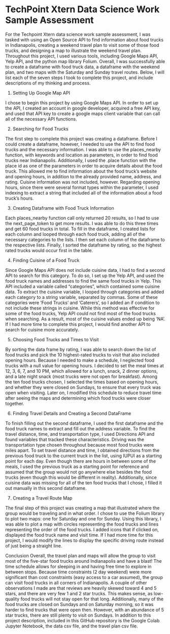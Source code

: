 # TechPoint Xtern Data Science Work Sample Assessment
 
For the Techpoint Xtern data science work sample assessment, I was tasked with using an Open Source API to find information about food trucks in Indianapolis, creating a weekend travel plan to visit some of those food trucks, and designing a map to illustrate the weekend travel plan. Throughout this project, I used various tools, including Google Maps API, Yelp API, and the python map library Folium. Overall, I was successfully able to create a dataframe with food truck data, a dataframe with the weekend plan, and two maps with the Saturday and Sunday travel routes. Below, I will list each of the seven steps I took to complete this project, and include descriptions of my thinking and process.


1. Setting Up Google Map API

I chose to begin this project by using Google Maps API. In order to set up the API, I created an account in google developer, acquired a free API key, and used that API key to create a google maps client variable that can call all of the necessary API functions.


2. Searching for Food Trucks

The first step to complete this project was creating a dataframe. Before I could create a dataframe, however, I needed to use the API to find food trucks and the necessary information. I was able to use the places_nearby function, with keywords and location as parameters, in order to find food trucks near Indianapolis. Additionally, I used the .place function with the place id as one of the parameters in order to acquire details about the food truck. This allowed me to find information about the food truck’s website and opening hours, in addition to the already provided name, address, and rating. Cuisine information was not included, however. Regarding opening hours, since there were several format types within the parameter, I used indexing to extract a string that included all of the information about a food truck’s hours.


3. Creating Dataframe with Food Truck Information

Each places_nearby function call only returned 20 results, so I had to use the next_page_token to get more results. I was able to do this three times and get 60 food trucks in total. To fill in the dataframe, I created lists for each column and looped through each food truck, adding all of the necessary categories to the lists. I then set each column of the dataframe to the respective lists. Finally, I sorted the dataframe by rating, so the highest rated trucks would occur first in the table.


4. Finding Cuisine of a Food Truck

Since Google Maps API does not include cuisine data, I had to find a second API to search for this category. To do so, I set up the Yelp API, and used the food truck names and addresses to find the same food trucks in Yelp. This API included a variable called “categories”, which contained some cuisine data. To extract the cuisine variable, I looped through categories and added each category to a string variable, separated by commas. Some of these categories were ‘Food Trucks’ and ‘Caterers’, so I added an if condition to not include these strings in cuisine. While this method was effective for some of the food trucks, Yelp API could not find most of the food trucks when searching. As a result, most of the cuisine values ended up being ‘NA’. If I had more time to complete this project, I would find another API to search for cuisine more accurately.


5. Choosing Food Trucks and Times to Visit

By sorting the data frame by rating, I was able to search down the list of food trucks and pick the 10 highest-rated trucks to visit that also included opening hours. Because I needed to make a schedule, I neglected food trucks with a null value for opening hours. I decided to set the meal times at 12, 3, 6, 7, and 10 PM, which allowed for a lunch, snack, 2 dinner options, and a late night snack (most trucks were not open for breakfast). Among the ten food trucks chosen, I selected the times based on opening hours, and whether they were closed on Sundays, to ensure that every truck was open when visiting. Later on, I modified this schedule to reduce travel time after seeing the maps and determining which food trucks were closer together.


6. Finding Travel Details and Creating a Second DataFrame

To finish filling out the second dataframe, I used the first dataframe and the food truck names to extract and fill out the address variable. To find the travel distance, time, and transportation type, I used Directions API and found variables that tracked these characteristics. Driving was the transportation type chosen throughout because most food trucks were miles apart. To set travel distance and time, I obtained directions from the previous food truck to the current truck in the list, using IUPUI as a starting point for each day. Even though there are hours in between some of the meals, I used the previous truck as a starting point for reference and assumed that the group would not go anywhere else besides the food trucks (even though this would be different in reality). Additionally, since cuisine data was missing for all of the ten food trucks that I chose, I filled it out manually in this second dataframe.


7. Creating a Travel Route Map

The final step of this project was creating a map that illustrated where the group would be traveling and in what order. I chose to use the Folium library to plot two maps: one for Saturday and one for Sunday. Using this library, I was able to plot a map with circles representing the food trucks and lines representing the order of the food trucks. I added icons that if clicked on, displayed the food truck name and visit time. If I had more time for this project, I would modify the lines to display the specific driving route instead of just being a straight line.


Conclusion
Overall, the travel plan and maps will allow the group to visit most of the five-star food trucks around Indianapolis and have a blast! The time schedule allows for sleeping in and having free time to explore in between stops. Because time constraints (2 day weekend) were more significant than cost constraints (easy access to a car assumed), the group can visit food trucks in all corners of Indianapolis.
A couple of other observations I made are that reviews are heavily skewed toward 4 and 5 stars, and there are very few 1 and 2 star trucks. This makes sense, as low-quality food trucks will not stay open for that long. Additionally, many of the food trucks are closed on Sundays and on Saturday morning, so it was harder to find trucks that were open then. However, with an abundance of 5 star trucks, there are still plenty to visit on Sundays.
In addition to this project description, included in this GitHub repository is the Google Colab Jupyter Notebook, the data csv file, and the travel plan csv file.

